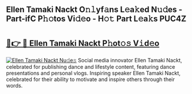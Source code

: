 ## Ellen Tamaki Nackt O𝚗𝚕yf𝚊ns L𝚎a𝚔ed N𝚞𝚍es - Part-ifC P𝚑𝚘tos Vi𝚍𝚎o - H𝚘𝚝 Part L𝚎a𝚔s PUC4Z

# <h2><a href="http://kf1qkf.oniu.top/?m=Ellen+Tamaki+Nackt">🔗👉 🔴 Ellen Tamaki Nackt P𝚑ot𝚘𝚜 V𝚒d𝚎o</a></h2>

[![Ellen Tamaki Nackt Nu𝚍e𝚜](https://i.imgur.com/0qMVB7G.gif)](http://kf1qkf.oniu.top/?m=Ellen+Tamaki+Nackt)
Social media innovator Ellen Tamaki Nackt, celebrated for publishing dance and lifestyle content, featuring dance presentations and personal vlogs. Inspiring speaker Ellen Tamaki Nackt, celebrated for their ability to motivate and inspire others through their words.  
